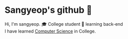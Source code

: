 # Sangyeop's github 👋
Hi, I'm sangyeop.
🎓 College student
🌱 learning back-end  
I have learned [Computer Science](https://relic-stew-8f5.notion.site/6fea89097d8d4be689df1dea34602b14) in College.
